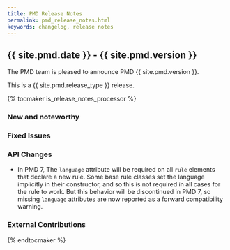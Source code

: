 ```yaml
---
title: PMD Release Notes
permalink: pmd_release_notes.html
keywords: changelog, release notes
---
```


## {{ site.pmd.date }} - {{ site.pmd.version }}

The PMD team is pleased to announce PMD {{ site.pmd.version }}.

This is a {{ site.pmd.release_type }} release.

{% tocmaker is_release_notes_processor %}

### New and noteworthy

### Fixed Issues

### API Changes

* In PMD 7, The `language` attribute will be required on all `rule` elements that
declare a new rule. Some base rule classes set the language implicitly in their
constructor, and so this is not required in all cases for the rule to work. But this
behavior will be discontinued in PMD 7, so missing `language` attributes are now
reported as a forward compatibility warning.

### External Contributions

{% endtocmaker %}

